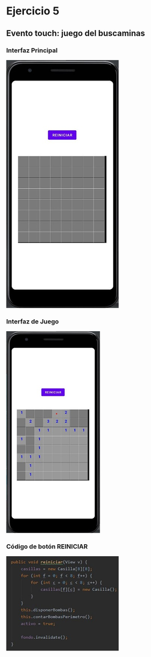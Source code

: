 # Ejercicio 5
## Evento touch: juego del buscaminas
### Interfaz Principal

![Screenshot](InterPrincipal.JPG)

### Interfaz de Juego

![Screenshot](Juego.JPG)

### Código de botón REINICIAR

![Screenshot](CodigoReiniciar.JPG)
